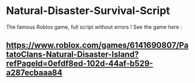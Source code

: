 # Natural-Disaster-Survival-Script
The famous Roblox game, full script without errors ! See the game here : 

https://www.roblox.com/games/6141690807/PatatoClans-Natural-Disaster-Island?refPageId=0efdf8ed-102d-44af-b529-a287ecbaaa84
-----------------------------
